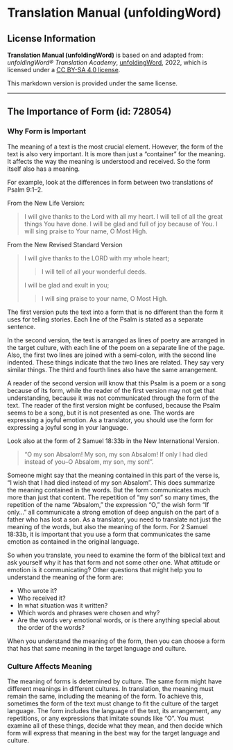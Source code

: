 # Translation Manual (unfoldingWord)

## License Information

**Translation Manual (unfoldingWord)** is based on and adapted from: _unfoldingWord® Translation Academy_, [unfoldingWord](https://unfoldingword.org/utw), 2022, which is licensed under a [CC BY-SA 4.0 license](https://creativecommons.org/licenses/by-sa/4.0/legalcode.en).

This markdown version is provided under the same license.



--------------------------------

## The Importance of Form (id: 728054)

### Why Form is Important

The meaning of a text is the most crucial element. However, the form of the text is also very important. It is more than just a “container” for the meaning. It affects the way the meaning is understood and received. So the form itself also has a meaning.

For example, look at the differences in form between two translations of Psalm 9:1–2\.

From the New Life Version:

> I will give thanks to the Lord with all my heart. I will tell of all the great things You have done. I will be glad and full of joy because of You. I will sing praise to Your name, O Most High.

From the New Revised Standard Version

> I will give thanks to the LORD with my whole heart;
> 
> 
> > I will tell of all your wonderful deeds.
> 
> I will be glad and exult in you;
> 
> 
> > I will sing praise to your name, O Most High.

The first version puts the text into a form that is no different than the form it uses for telling stories. Each line of the Psalm is stated as a separate sentence.

In the second version, the text is arranged as lines of poetry are arranged in the target culture, with each line of the poem on a separate line of the page. Also, the first two lines are joined with a semi\-colon, with the second line indented. These things indicate that the two lines are related. They say very similar things. The third and fourth lines also have the same arrangement.

A reader of the second version will know that this Psalm is a poem or a song because of its form, while the reader of the first version may not get that understanding, because it was not communicated through the form of the text. The reader of the first version might be confused, because the Psalm seems to be a song, but it is not presented as one. The words are expressing a joyful emotion. As a translator, you should use the form for expressing a joyful song in your language.

Look also at the form of 2 Samuel 18:33b in the New International Version.

> “O my son Absalom! My son, my son Absalom! If only I had died instead of you–O Absalom, my son, my son!”.

Someone might say that the meaning contained in this part of the verse is, “I wish that I had died instead of my son Absalom”. This does summarize the meaning contained in the words. But the form communicates much more than just that content. The repetition of “my son” so many times, the repetition of the name “Absalom,” the expression “O,” the wish form “If only…” all communicate a strong emotion of deep anguish on the part of a father who has lost a son. As a translator, you need to translate not just the meaning of the words, but also the meaning of the form. For 2 Samuel 18:33b, it is important that you use a form that communicates the same emotion as contained in the original language.

So when you translate, you need to examine the form of the biblical text and ask yourself why it has that form and not some other one. What attitude or emotion is it communicating? Other questions that might help you to understand the meaning of the form are:

* Who wrote it?
* Who received it?
* In what situation was it written?
* Which words and phrases were chosen and why?
* Are the words very emotional words, or is there anything special about the order of the words?

When you understand the meaning of the form, then you can choose a form that has that same meaning in the target language and culture.

### Culture Affects Meaning

The meaning of forms is determined by culture. The same form might have different meanings in different cultures. In translation, the meaning must remain the same, including the meaning of the form. To achieve this, sometimes the form of the text must change to fit the culture of the target language. The form includes the language of the text, its arrangement, any repetitions, or any expressions that imitate sounds like “O”. You must examine all of these things, decide what they mean, and then decide which form will express that meaning in the best way for the target language and culture.


